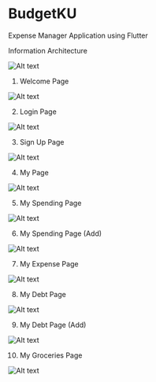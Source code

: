 # BudgetKU

Expense Manager Application using Flutter 

Information Architecture 

<img src="assets/diagrams/information architecture nav.png" alt="Alt text" title="Optional title">

1. Welcome Page
<img src="assets/diagrams/welcome page.png" alt="Alt text" title="Optional title">

2. Login Page
<img src="assets/diagrams/login page.png" alt="Alt text" title="Optional title">

3. Sign Up Page
<img src="assets/diagrams/sign up page.png" alt="Alt text" title="Optional title">

4. My Page
<img src="assets/diagrams/mypage.png" alt="Alt text" title="Optional title">

5. My Spending Page
<img src="assets/diagrams/myspending.png" alt="Alt text" title="Optional title">

6. My Spending Page (Add)
<img src="assets/diagrams/myspending_add.png" alt="Alt text" title="Optional title">

7. My Expense Page
<img src="assets/diagrams/myexpense.png" alt="Alt text" title="Optional title">

8. My Debt Page
<img src="assets/diagrams/mydebt.png" alt="Alt text" title="Optional title">

9. My Debt Page (Add)
<img src="assets/diagrams/mydebt_add.png" alt="Alt text" title="Optional title">

10. My Groceries Page
<img src="assets/diagrams/groceries_calc.png" alt="Alt text" title="Optional title">
